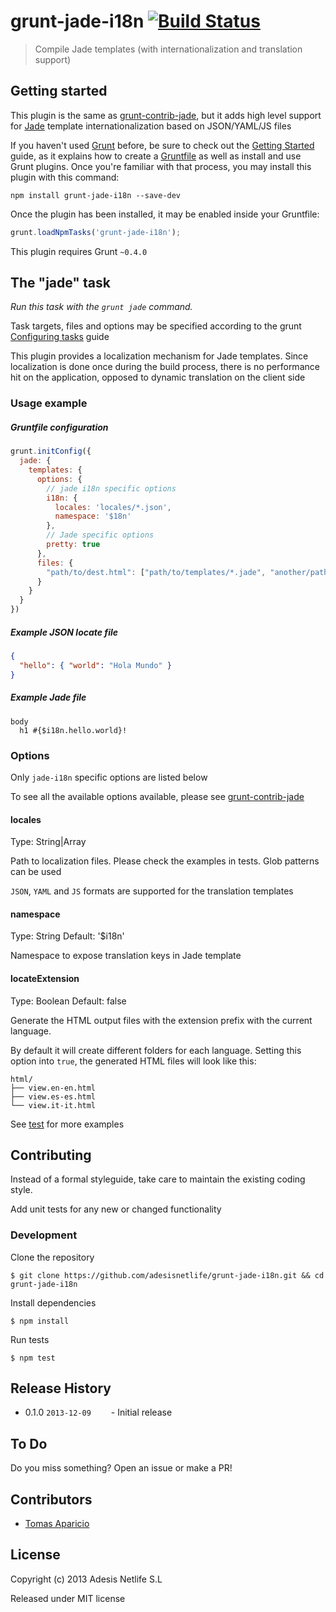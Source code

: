 # grunt-jade-i18n [![Build Status](https://travis-ci.org/AdesisNetlife/grunt-jade-i18n.png)](https://travis-ci.org/AdesisNetlife/grunt-jade-i18n)

> Compile Jade templates (with internationalization and translation support)

## Getting started

This plugin is the same as [grunt-contrib-jade][1], but it adds high level support 
for [Jade][3] template internationalization based on JSON/YAML/JS files

If you haven't used [Grunt](http://gruntjs.com/) before, be sure to check out the [Getting Started](http://gruntjs.com/getting-started) guide, as it explains how to create a [Gruntfile](hettp://gruntjs.com/sample-gruntfil) as well as install and use Grunt plugins. Once you're familiar with that process, you may install this plugin with this command:

```shell
npm install grunt-jade-i18n --save-dev
```

Once the plugin has been installed, it may be enabled inside your Gruntfile:

```js
grunt.loadNpmTasks('grunt-jade-i18n');
```

This plugin requires Grunt `~0.4.0`

## The "jade" task

_Run this task with the `grunt jade` command._

Task targets, files and options may be specified according to the grunt [Configuring tasks](http://gruntjs.com/configuring-tasks) guide

This plugin provides a localization mechanism for Jade templates.
Since localization is done once during the build process, there is no performance hit on the application, opposed to dynamic translation on the client side


### Usage example

##### Gruntfile configuration
```js
grunt.initConfig({
  jade: {
    templates: {
      options: {
        // jade i18n specific options
        i18n: {
          locales: 'locales/*.json',
          namespace: '$18n'
        },
        // Jade specific options
        pretty: true
      },
      files: {
        "path/to/dest.html": ["path/to/templates/*.jade", "another/path/tmpl.jade"]
      }
    }
  }
})
```

##### Example JSON locate file
```json
{
  "hello": { "world": "Hola Mundo" }
}
```

##### Example Jade file
```jade
body 
  h1 #{$i18n.hello.world}!
```

### Options

Only `jade-i18n` specific options are listed below

To see all the available options available, please see [grunt-contrib-jade][2]

#### locales
Type: String|Array

Path to localization files. Please check the examples in tests. Glob patterns can be used

`JSON`, `YAML` and `JS` formats are supported for the translation templates

#### namespace
Type: String
Default: '$i18n'

Namespace to expose translation keys in Jade template

#### locateExtension
Type: Boolean
Default: false

Generate the HTML output files with the extension prefix with the current language.

By default it will create different folders for each language.
Setting this option into `true`, the generated HTML files will look like this:

```
html/
├── view.en-en.html
├── view.es-es.html
└── view.it-it.html
```

See [test][4] for more examples 

## Contributing

Instead of a formal styleguide, take care to maintain the existing coding style.

Add unit tests for any new or changed functionality

### Development

Clone the repository
```shell
$ git clone https://github.com/adesisnetlife/grunt-jade-i18n.git && cd grunt-jade-i18n
```

Install dependencies
```shell
$ npm install
```

Run tests
```shell
$ npm test
```

## Release History

* 0.1.0 `2013-12-09`
  - Initial release

## To Do

Do you miss something? Open an issue or make a PR!

## Contributors

* [Tomas Aparicio](http://github.com/h2non)

## License

Copyright (c) 2013 Adesis Netlife S.L

Released under MIT license

[1]: https://github.com/gruntjs/grunt-contrib-jade
[2]: https://github.com/gruntjs/grunt-contrib-jade#options
[3]: http://jade-lang.com/
[4]: https://github.com/AdesisNetlife/grunt-jade-i18n/tree/master/test

